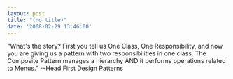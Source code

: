 ```yaml
---
layout: post
title: "(no title)"
date: '2008-02-29 13:46:00'
---
```


<p>"What's the story? First you tell us One Class, One Responsibility, and now you are giving us a pattern with two responsibilities in one class. The Composite Pattern manages a hierarchy AND it performs operations related to Menus." --Head First Design Patterns<br></p>